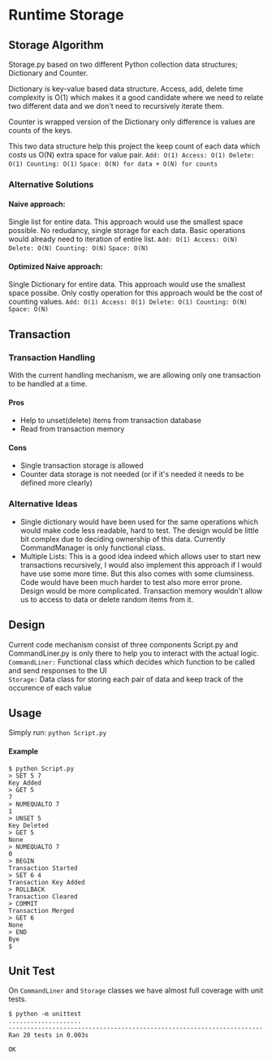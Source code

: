 # Runtime Storage

## Storage Algorithm
Storage.py based on two different Python collection data structures; Dictionary and Counter. 

Dictionary is key-value based data structure. 
Access, add, delete time complexity is O(1) which makes it a good candidate where we need to relate two different data and we don't need to recursively iterate them.

Counter is wrapped version of the Dictionary only difference is values are counts of the keys.

This two data structure help this project the keep count of each data which costs us O(N) extra space for value pair.
```Add: O(1) Access: O(1) Delete: O(1) Counting: O(1)```
```Space: O(N) for data + O(N) for counts```

### Alternative Solutions
#### Naive approach: 
Single list for entire data. This approach would use the smallest space possible. No redudancy, single storage for each data. Basic operations would already need to iteration of entire list. 
```Add: O(1) Access: O(N) Delete: O(N) Counting: O(N)```
```Space: O(N)```

#### Optimized Naive approach:
Single Dictionary for entire data. This approach would use the smallest space possibe. Only costly operation for this approach would be the cost of counting values.
```Add: O(1) Access: O(1) Delete: O(1) Counting: O(N)```
```Space: O(N)```


## Transaction

### Transaction Handling
With the current handling mechanism, we are allowing only one transaction to be handled at a time. 

#### Pros
- Help to unset(delete) items from transaction database
- Read from transaction memory
  
#### Cons
- Single transaction storage is allowed
- Counter data storage is not needed (or if it's needed it needs to be defined more clearly)

### Alternative Ideas
- Single dictionary would have been used for the same operations which would make code less readable, hard to test. The design would be little bit complex due to deciding ownership of this data. Currently CommandManager is only functional class.
- Multiple Lists: This is a good idea indeed which allows user to start new transactions recursively, I would also implement this approach if I would have use some more time. But this also comes with some clumsiness. Code would have been much harder to test also more error prone. Design would be more complicated. Transaction memory wouldn't allow us to access to data or delete random items from it.


## Design
Current code mechanism consist of three components Script.py and CommandLiner.py is only there to help you to interact with the actual logic. 
```CommandLiner:``` Functional class which decides which function to be called and send responses to the UI  
```Storage:``` Data class for storing each pair of data and keep track of the occurence of each value


## Usage
Simply run:
```python Script.py```

#### Example
```
$ python Script.py
> SET 5 7
Key Added
> GET 5
7
> NUMEQUALTO 7
1
> UNSET 5
Key Deleted
> GET 5
None
> NUMEQUALTO 7
0
> BEGIN
Transaction Started
> SET 6 4
Transaction Key Added
> ROLLBACK
Transaction Cleared
> COMMIT
Transaction Merged
> GET 6
None
> END
Bye
$
```


## Unit Test
On ```CommandLiner``` and ```Storage``` classes we have almost full coverage with unit tests.
```
$ python -m unittest
....................
----------------------------------------------------------------------
Ran 20 tests in 0.003s

OK
```
